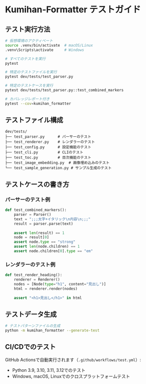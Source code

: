 # Kumihan-Formatter テストガイド

## テスト実行方法

```bash
# 仮想環境のアクティベート
source .venv/bin/activate  # macOS/Linux
.venv\Scripts\activate     # Windows

# すべてのテストを実行
pytest

# 特定のテストファイルを実行
pytest dev/tests/test_parser.py

# 特定のテストケースを実行
pytest dev/tests/test_parser.py::test_combined_markers

# カバレッジレポート付き
pytest --cov=kumihan_formatter
```

## テストファイル構成

```
dev/tests/
├── test_parser.py      # パーサーのテスト
├── test_renderer.py    # レンダラーのテスト
├── test_config.py      # 設定機能のテスト
├── test_cli.py         # CLIのテスト
├── test_toc.py         # 目次機能のテスト
├── test_image_embedding.py  # 画像埋め込みのテスト
└── test_sample_generation.py # サンプル生成のテスト
```

## テストケースの書き方

### パーサーのテスト例
```python
def test_combined_markers():
    parser = Parser()
    text = ";;;太字+イタリック\n内容\n;;;"
    result = parser.parse(text)
    
    assert len(result) == 1
    node = result[0]
    assert node.type == "strong"
    assert len(node.children) == 1
    assert node.children[0].type == "em"
```

### レンダラーのテスト例
```python
def test_render_heading():
    renderer = Renderer()
    nodes = [Node(type="h1", content="見出し")]
    html = renderer.render(nodes)
    
    assert "<h1>見出し</h1>" in html
```

## テストデータ生成

```bash
# テストパターンファイルの生成
python -m kumihan_formatter --generate-test
```

## CI/CDでのテスト

GitHub Actionsで自動実行されます（`.github/workflows/test.yml`）:
- Python 3.9, 3.10, 3.11, 3.12でのテスト
- Windows, macOS, Linuxでのクロスプラットフォームテスト